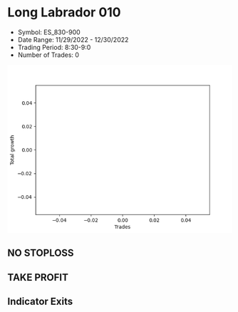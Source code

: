 # Long Labrador 010 
- Symbol: ES_830-900
- Date Range: 11/29/2022 - 12/30/2022
- Trading Period: 8:30-9:0
- Number of Trades: 0

![Plot](LongLabrador010ES_830-900.png)
## NO STOPLOSS














## TAKE PROFIT











## Indicator Exits

